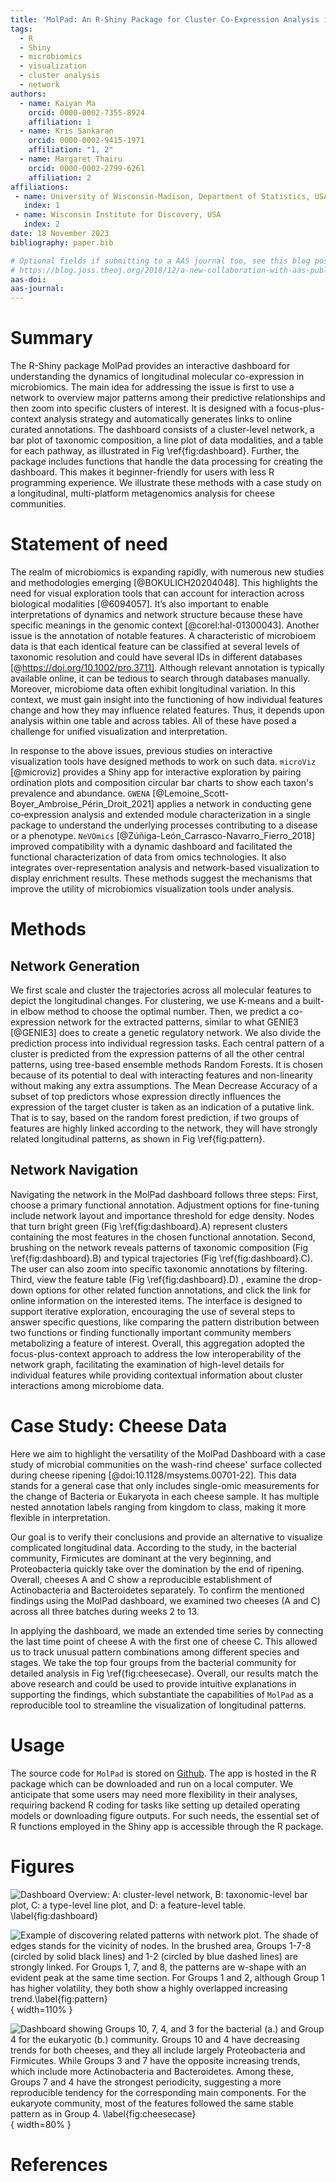```yaml
---
title: 'MolPad: An R-Shiny Package for Cluster Co-Expression Analysis in Longitudinal Microbiomics'
tags:
  - R
  - Shiny
  - microbiomics
  - visualization
  - cluster analysis
  - network
authors:
  - name: Kaiyan Ma
    orcid: 0000-0002-7355-8924
    affiliation: 1
  - name: Kris Sankaran
    orcid: 0000-0002-9415-1971
    affiliation: "1, 2" 
  - name: Margaret Thairu
    orcid: 0000-0002-2799-6261
    affiliation: 2
affiliations:
 - name: University of Wisconsin-Madison, Department of Statistics, USA
   index: 1
 - name: Wisconsin Institute for Discovery, USA
   index: 2
date: 18 November 2023
bibliography: paper.bib

# Optional fields if submitting to a AAS journal too, see this blog post:
# https://blog.joss.theoj.org/2018/12/a-new-collaboration-with-aas-publishing
aas-doi: 
aas-journal: 
---
```


# Summary

The R-Shiny package MolPad provides an interactive dashboard for understanding the dynamics of longitudinal molecular co-expression in microbiomics. The main idea for addressing the issue is first to use a network to overview major patterns among their predictive relationships and then zoom into specific clusters of interest. It is designed with a focus-plus-context analysis strategy and automatically generates links to online curated annotations. The dashboard consists of a cluster-level network, a bar plot of taxonomic composition, a line plot of data modalities, and a table for each pathway, as illustrated in Fig \ref{fig:dashboard}. Further, the package includes functions that handle the data processing for creating the dashboard. This makes it beginner-friendly for users with less R programming experience. We illustrate these methods with a case study on a longitudinal, multi-platform metagenomics analysis for cheese communities.

# Statement of need

The realm of microbiomics is expanding rapidly, with numerous new studies and methodologies emerging [@BOKULICH20204048]. This highlights the need for visual exploration tools that can account for interaction across biological modalities [@6094057]. It’s also important to enable interpretations of dynamics and network structure because these have specific meanings in the genomic context [@corel:hal-01300043]. Another issue is the annotation of notable features. A characteristic of microbioem data is that each identical feature can be classified at several levels of taxonomic resolution and could have several IDs in different databases [@https://doi.org/10.1002/pro.3711]. Although relevant annotation is typically available online, it can be tedious to search through databases manually. Moreover, microbiome data often exhibit longitudinal variation. In this context, we must gain insight into the functioning of how individual features change and how they may influence related features. Thus, it depends upon analysis within one table and across tables. All of these have posed a challenge for unified visualization and interpretation. 

In response to the above issues, previous studies on interactive visualization tools have designed methods to work on such data. `microViz` [@microviz] provides a Shiny app for interactive exploration by pairing ordination plots and composition circular bar charts to show each taxon's prevalence and abundance. `GWENA` [@Lemoine_Scott-Boyer_Ambroise_Périn_Droit_2021] applies a network in conducting gene co‑expression analysis and extended module characterization in a single package to understand the underlying processes contributing to a disease or a phenotype. `NeVOmics` [@Zúñiga-León_Carrasco-Navarro_Fierro_2018] improved compatibility with a dynamic dashboard and facilitated the functional characterization of data from omics technologies. It also integrates over-representation analysis and network-based visualization to display enrichment results. These methods suggest the mechanisms that improve the utility of microbiomics visualization tools under analysis.

# Methods

## Network Generation
We first scale and cluster the trajectories across all molecular features to depict the longitudinal changes. For clustering, we use K-means and a built-in elbow method to choose the optimal number. Then, we predict a co-expression network for the extracted patterns, similar to what GENIE3 [@GENIE3] does to create a genetic regulatory network. We also divide the prediction process into individual regression tasks. Each central pattern of a cluster is predicted from the expression patterns of all the other central patterns, using tree-based ensemble methods Random Forests. It is chosen because of its potential to deal with interacting features and non-linearity without making any extra assumptions. The Mean Decrease Accuracy of a subset of top predictors whose expression directly influences the expression of the target cluster is taken as an indication of a putative link. That is to say, based on the random forest prediction, if two groups of features are highly linked according to the network, they will have strongly related longitudinal patterns, as shown in Fig \ref{fig:pattern}.

## Network Navigation
Navigating the network in the MolPad dashboard follows three steps: First, choose a primary functional annotation. Adjustment options for fine-tuning include network layout and importance threshold for edge density. Nodes that turn bright green (Fig \ref{fig:dashboard}.A) represent clusters containing the most features in the chosen functional annotation. Second, brushing on the network reveals patterns of taxonomic composition (Fig \ref{fig:dashboard}.B) and typical trajectories  (Fig \ref{fig:dashboard}.C). The user can also zoom into specific taxonomic annotations by filtering. Third, view the feature table (Fig \ref{fig:dashboard}.D) , examine the drop-down options for other related function annotations, and click the link for online information on the interested items. The interface is designed to support iterative exploration, encouraging the use of several steps to answer specific questions, like comparing the pattern distribution between two functions or finding functionally important community members metabolizing a feature of interest. Overall, this aggregation adopted the focus-plus-context approach to address the low interoperability of the network graph, facilitating the examination of high-level details for individual features while providing contextual information about cluster interactions among microbiome data.

# Case Study: Cheese Data

Here we aim to highlight the versatility of the MolPad Dashboard with a case study of microbial communities on the wash-rind cheese' surface collected during cheese ripening [@doi:10.1128/msystems.00701-22]. This data stands for a general case that only includes single-omic measurements for the change of Bacteria or Eukaryota in each cheese sample. It has multiple nested annotation labels ranging from kingdom to class, making it more flexible in interpretation. 

Our goal is to verify their conclusions and provide an alternative to visualize complicated longitudinal data. According to the study, in the bacterial community, Firmicutes are dominant at the very beginning, and Proteobacteria quickly take over the domination by the end of ripening. Overall, cheeses A and C show a reproducible establishment of Actinobacteria and Bacteroidetes separately. To confirm the mentioned findings using the MolPad dashboard, we examined two cheeses (A and C) across all three batches during weeks 2 to 13.

In applying the dashboard, we made an extended time series by connecting the last time point of cheese A with the first one of cheese C. This allowed us to track unusual pattern combinations among different species and stages. We take the top four groups from the bacterial community for detailed analysis in Fig \ref{fig:cheesecase}. Overall, our results match the above research and could be used to provide intuitive explanations in supporting the findings, which substantiate the capabilities of `MolPad` as a reproducible tool to streamline the visualization of longitudinal patterns.

# Usage

The source code for `MolPad` is stored on [Github](https://github.com/KaiyanM/MolPad). The app is hosted in the R package which can be downloaded and run on a local computer. We anticipate that some users may need more flexibility in their analyses, requiring backend R coding for tasks like setting up detailed operating models or downloading figure outputs. For such needs, the essential set of R functions employed in the Shiny app is accessible through the R package.

# Figures

![Dashboard Overview: `A`: cluster-level network, `B`: taxonomic-level bar plot, `C`:  a type-level line plot, and `D`: a feature-level table. \label{fig:dashboard}](dashboard.png)

![Example of discovering related patterns with network plot. The shade of edges stands for the vicinity of nodes. In the brushed area, Groups 1-7-8 (circled by solid black lines) and 1-2 (circled by blue dashed lines) are strongly linked. For Groups 1, 7, and 8, the patterns are w-shape with an evident peak at the same time section. For Groups 1 and 2, although Group 1 has higher volatility, they both show a highly overlapped increasing trend.\label{fig:pattern}](pattern.png){ width=110% }

![Dashboard showing Groups 10, 7, 4, and 3 for the bacterial (a.) and Group 4 for the eukaryotic (b.) community. Groups 10 and 4 have decreasing trends for both cheeses, and they all include largely Proteobacteria and Firmicutes. While Groups 3 and 7 have the opposite increasing trends, which include more Actinobacteria and Bacteroidetes. Among these, Groups 7 and 4 have the strongest periodicity, suggesting a more reproducible tendency for the corresponding main components. For the eukaryote community, most of the features followed the same stable pattern as in Group 4. \label{fig:cheesecase}](cheesecase.png){ width=80% }


# References


